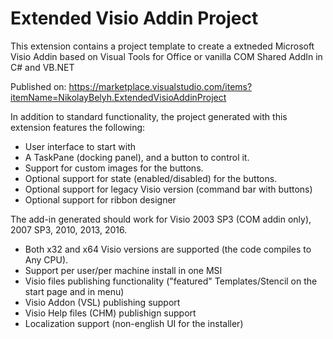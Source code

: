 # Extended Visio Addin Project

This extension contains a project template to create a extneded 
Microsoft Visio Addin based on Visual Tools for Office or vanilla COM Shared AddIn in C# and VB.NET 

Published on:
https://marketplace.visualstudio.com/items?itemName=NikolayBelyh.ExtendedVisioAddinProject

In addition to standard functionality, the project generated with this extension features the following:

- User interface to start with
- A TaskPane (docking panel), and a button to control it.
- Support for custom images for the buttons.
- Optional support for state (enabled/disabled) for the buttons.
- Optional support for legacy Visio version (command bar with buttons)
- Optional support for ribbon designer

The add-in generated should work for Visio 2003 SP3 (COM addin only), 2007 SP3, 2010, 2013, 2016.

- Both x32 and x64 Visio versions are supported (the code compiles to Any CPU).
- Support per user/per machine install in one MSI
- Visio files publishing functionality ("featured" Templates/Stencil on the start page and in menu)
- Visio Addon (VSL) publishing support
- Visio Help files (CHM) publishign support
- Localization support (non-english UI for the installer)
